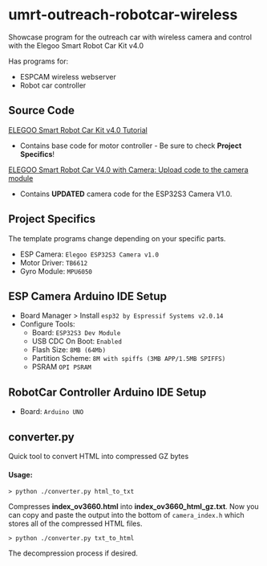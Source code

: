# umrt-outreach-robotcar-wireless

Showcase program for the outreach car with wireless camera and control with the Elegoo Smart Robot Car Kit v4.0

Has programs for:
* ESPCAM wireless webserver
* Robot car controller


## Source Code
[ELEGOO Smart Robot Car Kit v4.0 Tutorial](https://www.elegoo.com/blogs/arduino-projects/elegoo-smart-robot-car-kit-v4-0-tutorial?srsltid=AfmBOoqMivfDJrTS4gy-7ch7kX_ipVF3AapzQ6OrKHgQfm_FXfPVEX2j)
* Contains base code for motor controller - Be sure to check **Project Specifics**!

[ELEGOO Smart Robot Car V4.0 with Camera: Upload code to the camera module](https://www.elegoo.com/blogs/learn/elegoo-smart-robot-car-v4-0-with-camera-upload-code-to-the-camera-module?srsltid=AfmBOorwSPXrGH27v5DquohfgNhWwHpXve6odx9NIjyzJDFCGTwSDMKD)
* Contains **UPDATED** camera code for the ESP32S3 Camera V1.0.

## Project Specifics
The template programs change depending on your specific parts. 
* ESP Camera: ```Elegoo ESP32S3 Camera v1.0```
* Motor Driver: ```TB6612```
* Gyro Module: ```MPU6050```


## ESP Camera Arduino IDE Setup
* Board Manager > Install ```esp32 by Espressif Systems v2.0.14```
* Configure Tools:
  * Board: ```ESP32S3 Dev Module```
  * USB CDC On Boot: ```Enabled```
  * Flash Size: ```8MB (64Mb)```
  * Partition Scheme: ```8M with spiffs (3MB APP/1.5MB SPIFFS)```
  * PSRAM ```OPI PSRAM```

## RobotCar Controller Arduino IDE Setup
* Board: ```Arduino UNO```




## converter.py
Quick tool to convert HTML into compressed GZ bytes
#### Usage:
```
> python ./converter.py html_to_txt
```

Compresses **index_ov3660.html** into **index_ov3660_html_gz.txt**.
Now you can copy and paste the output into the bottom of ```camera_index.h``` which stores all of the compressed HTML files.

```
> python ./converter.py txt_to_html
```
The decompression process if desired.
